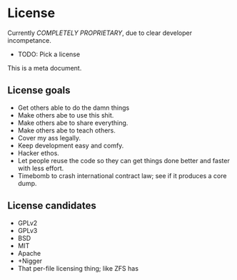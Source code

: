 # License
Currently *COMPLETELY PROPRIETARY*, due to clear developer incompetance.

* TODO: Pick a license

This is a meta document.

## License goals
- Get others able to do the damn things
- Make others abe to use this shit.
- Make others abe to share everything.
- Make others abe to teach others.
- Cover my ass legally.
- Keep development easy and comfy.
- Hacker ethos.
- Let people reuse the code so they can get things done better and faster with less effort.
- Timebomb to crash international contract law; see if it produces a core dump.


## License candidates
- GPLv2
- GPLv3
- BSD
- MIT
- Apache
- +Nigger
- That per-file licensing thing; like ZFS has


